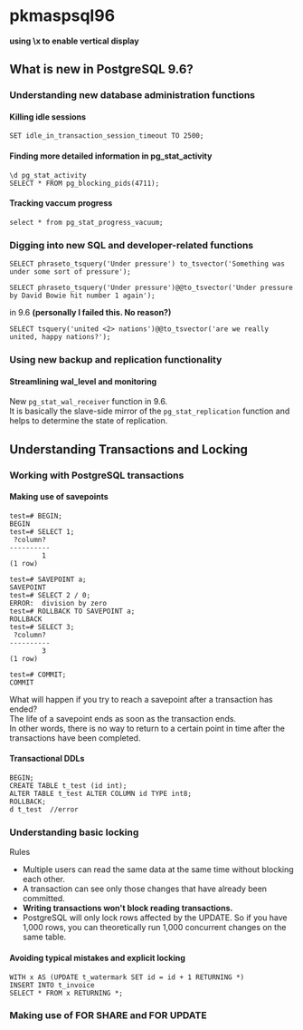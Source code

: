 # pkmaspsql96
__using \x to enable vertical display__
## What is new in PostgreSQL 9.6?

### Understanding new database administration functions

#### Killing idle sessions
```
SET idle_in_transaction_session_timeout TO 2500; 
```

#### Finding more detailed information in pg_stat_activity
```
\d pg_stat_activity 
SELECT * FROM pg_blocking_pids(4711);
```

#### Tracking vaccum progress
```
select * from pg_stat_progress_vacuum;
```


### Digging into new SQL and developer-related functions
```
SELECT phraseto_tsquery('Under pressure') to_tsvector('Something was under some sort of pressure');
```
```
SELECT phraseto_tsquery('Under pressure')@@to_tsvector('Under pressure by David Bowie hit number 1 again');
```
in 9.6 __(personally I failed this. No reason?)__
```
SELECT tsquery('united <2> nations')@@to_tsvector('are we really united, happy nations?');
```
### Using new backup and replication functionality
#### Streamlining wal_level and monitoring
New ```pg_stat_wal_receiver``` function in 9.6.  
It is basically the slave-side mirror of the ```pg_stat_replication``` function and helps to determine the state of replication.


## Understanding Transactions and Locking
### Working with PostgreSQL transactions
#### Making use of savepoints
```
test=# BEGIN; 
BEGIN 
test=# SELECT 1; 
 ?column?  
---------- 
        1 
(1 row) 

test=# SAVEPOINT a; 
SAVEPOINT 
test=# SELECT 2 / 0; 
ERROR:  division by zero 
test=# ROLLBACK TO SAVEPOINT a; 
ROLLBACK 
test=# SELECT 3; 
 ?column?  
---------- 
        3 
(1 row) 

test=# COMMIT; 
COMMIT 
```
What will happen if you try to reach a savepoint after a transaction has ended?  
The life of a savepoint ends as soon as the transaction ends.  
In other words, there is no way to return to a certain point in time after the transactions have been completed.  

#### Transactional DDLs
```
BEGIN;
CREATE TABLE t_test (id int); 
ALTER TABLE t_test ALTER COLUMN id TYPE int8; 
ROLLBACK;
d t_test  //error
```
### Understanding basic locking
Rules
- Multiple users can read the same data at the same time without blocking each other.
- A transaction can see only those changes that have already been committed.
- __Writing transactions won't block reading transactions.__
- PostgreSQL will only lock rows affected by the UPDATE. So if you have 1,000 rows, you can theoretically run 1,000 concurrent changes on the same table.

#### Avoiding typical mistakes and explicit locking
```
WITH x AS (UPDATE t_watermark SET id = id + 1 RETURNING *) 
INSERT INTO t_invoice  
SELECT * FROM x RETURNING *;
```

### Making use of FOR SHARE and FOR UPDATE
